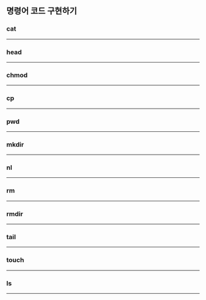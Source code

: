 ## 명령어 코드 구현하기

### cat

<hr>

### head

<hr>

### chmod

<hr>

### cp

<hr>

### pwd

<hr>

### mkdir

<hr>

### nl

<hr>

### rm

<hr>

### rmdir

<hr>

### tail

<hr>

### touch

<hr>

### ls

<hr>